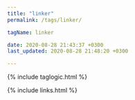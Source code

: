 ```yaml
---
title: "linker"
permalink: /tags/linker/

tagName: linker

date: 2020-08-28 21:43:37 +0300
last_updated: 2020-08-28 21:48:20 +0300

---
```


{% include taglogic.html %}

{% include links.html %}
